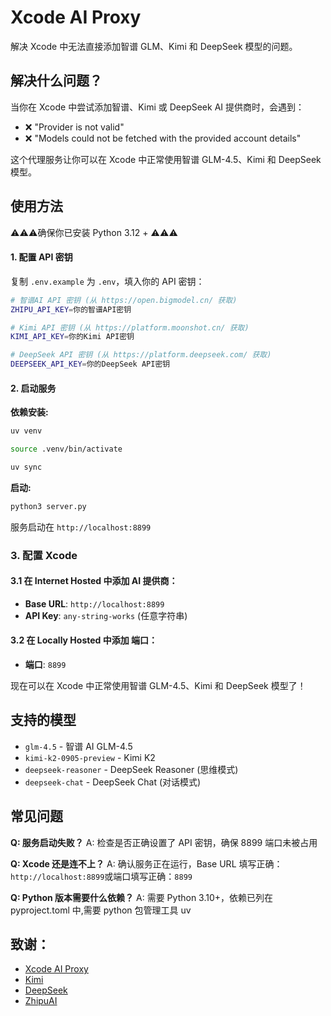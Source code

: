 # Xcode AI Proxy

解决 Xcode 中无法直接添加智谱 GLM、Kimi 和 DeepSeek 模型的问题。

## 解决什么问题？

当你在 Xcode 中尝试添加智谱、Kimi 或 DeepSeek AI 提供商时，会遇到：

- ❌ "Provider is not valid"
- ❌ "Models could not be fetched with the provided account details"

这个代理服务让你可以在 Xcode 中正常使用智谱 GLM-4.5、Kimi 和 DeepSeek 模型。

## 使用方法

⚠️⚠️⚠️确保你已安装 Python 3.12 + ⚠️⚠️⚠️

#### 1. 配置 API 密钥

复制 `.env.example` 为 `.env`，填入你的 API 密钥：

```bash
# 智谱AI API 密钥 (从 https://open.bigmodel.cn/ 获取)
ZHIPU_API_KEY=你的智谱API密钥

# Kimi API 密钥 (从 https://platform.moonshot.cn/ 获取)
KIMI_API_KEY=你的Kimi API密钥

# DeepSeek API 密钥 (从 https://platform.deepseek.com/ 获取)
DEEPSEEK_API_KEY=你的DeepSeek API密钥
```

#### 2. 启动服务


**依赖安装:**

```bash
uv venv

source .venv/bin/activate

uv sync

```

**启动:**

```bash
python3 server.py

```

服务启动在 `http://localhost:8899`

### 3. 配置 Xcode

#### 3.1 在 Internet Hosted 中添加 AI 提供商：

- **Base URL**: `http://localhost:8899`
- **API Key**: `any-string-works` (任意字符串)

#### 3.2 在 Locally Hosted 中添加 端口：

- **端口**: `8899`

现在可以在 Xcode 中正常使用智谱 GLM-4.5、Kimi 和 DeepSeek 模型了！

## 支持的模型

- `glm-4.5` - 智谱 AI GLM-4.5
- `kimi-k2-0905-preview` - Kimi K2
- `deepseek-reasoner` - DeepSeek Reasoner (思维模式)
- `deepseek-chat` - DeepSeek Chat (对话模式)

## 常见问题

**Q: 服务启动失败？**
A: 检查是否正确设置了 API 密钥，确保 8899 端口未被占用

**Q: Xcode 还是连不上？**
A: 确认服务正在运行，Base URL 填写正确：`http://localhost:8899`或端口填写正确：`8899`

**Q: Python 版本需要什么依赖？**
A: 需要 Python 3.10+，依赖已列在 pyproject.toml 中,需要 python 包管理工具 uv

## 致谢：

- [Xcode AI Proxy](https://github.com/fengjinyi98/xcode-ai-proxy)
- [Kimi](https://www.kimi.com/)
- [DeepSeek](https://www.deepseek.com/)
- [ZhipuAI](https://bigmodel.cn/)
